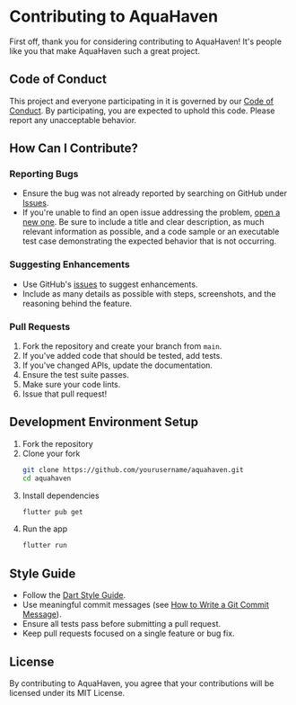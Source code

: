 # Contributing to AquaHaven

First off, thank you for considering contributing to AquaHaven! It's people like you that make AquaHaven such a great project.

## Code of Conduct

This project and everyone participating in it is governed by our [Code of Conduct](CODE_OF_CONDUCT.md). By participating, you are expected to uphold this code. Please report any unacceptable behavior.

## How Can I Contribute?

### Reporting Bugs

- Ensure the bug was not already reported by searching on GitHub under [Issues](https://github.com/yourusername/aquahaven/issues).
- If you're unable to find an open issue addressing the problem, [open a new one](https://github.com/yourusername/aquahaven/issues/new). Be sure to include a title and clear description, as much relevant information as possible, and a code sample or an executable test case demonstrating the expected behavior that is not occurring.

### Suggesting Enhancements

- Use GitHub's [issues](https://github.com/yourusername/aquahaven/issues) to suggest enhancements.
- Include as many details as possible with steps, screenshots, and the reasoning behind the feature.

### Pull Requests

1. Fork the repository and create your branch from `main`.
2. If you've added code that should be tested, add tests.
3. If you've changed APIs, update the documentation.
4. Ensure the test suite passes.
5. Make sure your code lints.
6. Issue that pull request!

## Development Environment Setup

1. Fork the repository
2. Clone your fork
   ```bash
   git clone https://github.com/yourusername/aquahaven.git
   cd aquahaven
   ```
3. Install dependencies
   ```bash
   flutter pub get
   ```
4. Run the app
   ```bash
   flutter run
   ```

## Style Guide

- Follow the [Dart Style Guide](https://dart.dev/guides/language/effective-dart/style).
- Use meaningful commit messages (see [How to Write a Git Commit Message](https://chris.beams.io/posts/git-commit/)).
- Ensure all tests pass before submitting a pull request.
- Keep pull requests focused on a single feature or bug fix.

## License

By contributing to AquaHaven, you agree that your contributions will be licensed under its MIT License.
